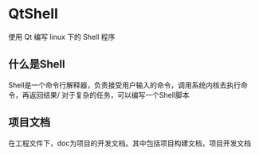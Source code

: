 # QtShell
使用 Qt 编写 linux 下的 Shell 程序

## 什么是Shell
Shell是一个命令行解释器，负责接受用户输入的命令，调用系统内核去执行命令，再返回结果/
对于复杂的任务，可以编写一个Shell脚本

## 项目文档
在工程文件下，doc为项目的开发文档。其中包括项目构建文档，项目开发文档


